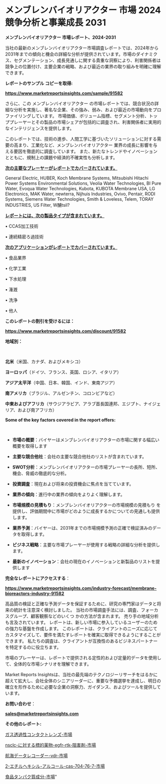 # メンブレンバイオリアクター 市場 2024 競争分析と事業成長 2031

<strong>メンブレンバイオリアクター 市場レポート、2024-2031</strong>

当社の最新のメンブレンバイオリアクター市場調査レポートでは、2024年から2031年までの傾向と機会の詳細な分析が提供されています。市場のダイナミクス、セグメンテーション、成長見通しに関する貴重な洞察により、利害関係者は競争上の位置付け、主要企業の戦略、および最近の業界の取り組みを明確に理解できます。



<strong>レポートのサンプル コピーを取得:</strong> <a href=https://www.marketreportsinsights.com/sample/91582>

<strong><u>https://www.marketreportsinsights.com/sample/91582</u></strong></a>

さらに、この メンブレンバイオリアクター の市場レポートでは、競合状況の詳細な分析を実施し、著名な企業、その強み、弱み、および最近の市場動向をプロファイリングしています。 市場価値、ボリューム指標、セグメント分析、トッププレーヤーとその製品の市場シェアが包括的に調査され、利害関係者に実用的なインテリジェンスを提供します。

このレポートでは、技術の進歩、人間工学に基づいたソリューションに対する需要の高まり、工業化など、メンブレンバイオリアクター 業界の成長に影響を与える要因を徹底的に調査しています。 また、新たなトレンドやイノベーションとともに、規制上の課題や経済的不確実性も分析します。



<strong><u>次の主要なプレーヤーがレポートでカバーされています。</u></strong>

General Electric, HUBER, Koch Membrane Systems, Mitsubishi Hitachi Power Systems Environmental Solutions, Veolia Water Technologies, BI Pure Water, Evoqua Water Technologies, Kubota, KUBOTA Membrane USA, LG Electronics, MAK Water, newterra, Nijhuis Industries, Ovivo, Pentair, RODI Systems, Siemens Water Technologies, Smith & Loveless, Telem, TORAY INDUSTRIES, US Filter, W酺tsil?



<strong><u><b>レポートには、次の製品タイプが含まれています。</b></u></strong>

• CCAS加工技術

• 連続精密ろ過技術



<strong><u><b>次のアプリケーションがレポートでカバーされています。</b></u></strong>

• 食品業界

• 化学工業

• 下水処理

• 潅漑

• 洗浄

• 他人



<strong><b>このレポートの割引を受けるには：</b></strong>

<a href=https://www.marketreportsinsights.com/discount/91582>

<strong><u>https://www.marketreportsinsights.com/discount/91582</u></strong></a>



<strong>地域別：</strong>

<strong> </strong>



<strong>北米</strong>（米国、カナダ、およびメキシコ）



<strong>ヨーロッパ</strong>（ドイツ、フランス、英国、ロシア、イタリア）



<strong>アジア太平洋</strong>（中国、日本、韓国、インド、東南アジア）



<strong>南アメリカ</strong>（ブラジル、アルゼンチン、コロンビアなど）



<strong>中東およびアフリカ</strong>（サウジアラビア、アラブ首長国連邦、エジプト、ナイジェリア、および南アフリカ）



<strong>Some of the key factors covered in the report offers:</strong>

<strong> </strong>
<ul>
  <li>

<strong>市場の概要</strong>：バイヤーはメンブレンバイオリアクターの市場に関する幅広い概要を取得します</li>
  <li>

<strong>主要な競合他社</strong>：会社の主要な競合他社のリストが含まれています。</li>
  <li>

<strong>SWOT分析</strong>：メンブレンバイオリアクターの市場プレーヤーの長所、短所、機会、脅威の徹底的な分析。</li>
  <li>

<strong>投資調査</strong>：現在および将来の投資機会に焦点を当てています。</li>
  <li>

<strong>業界の傾向</strong>：進行中の業界の傾向をよりよく理解します。</li>
  <li>

<strong>市場規模の見積もり</strong>：メンブレンバイオリアクターの市場規模の見積もり を提供し、評価期間中に市場がどのように成長するかについての見通しも提供します。</li>
  <li>

<strong>業界予測</strong>：バイヤーは、2031年までの市場規模予測の正確で検証済みのデータを取得します。</li>
  <li>

<strong>ビジネス戦略</strong>：主要な市場プレーヤーが使用する戦略の詳細な分析を提供します。</li>
  <li>

<strong>最新のイノベーション</strong>：会社の現在のイノベーションと新製品のリストを提供します</li>
</ul>


<strong>完全なレポートにアクセスする</strong>：

<a href=https://www.marketreportsinsights.com/industry-forecast/membrane-bioreactors-industry-91582>

<strong><u>https://www.marketreportsinsights.com/industry-forecast/membrane-bioreactors-industry-91582</u></strong></a>

高品質の検証と正確な予測データを保証するために、研究の専門家はデータと将来の統計を注意深く検討しました。 当社の市場調査手法には、調査、フォーカスグループ、顧客観察などのいくつ かの方法が含まれます。 売り手の地域分析も言及されています。 レポートは、新しい市場に参入しているユーザーのための強力な基盤を作成します。 このレポートは、クライアントのニーズに応じてカスタマイズして、要件を満たすレポートを確実に取得できるようにすることができます。 私たちの調査は、クライアントが互換性のあるビジネスパートナーを特定するのに役立ちます。

市場のプレーヤーは、レポートで提供される定性的および定量的データを使用して、全体的な市場シナリオを理解できます。

Market Reports Insightsは、当社の最先端のテクノロジーリサーチをはるかに超えて拡大し、会社全体のシニアリーダーに、重要な予備選挙を達成し、明日の確立を形作るために必要な企業の洞察力、ガイダンス、およびツールを提供しています。



<strong><b>お問い合わせ</b></strong>：

<a href=mailto:sales@marketreportsinsights.com>

<strong><u>sales@marketreportsinsights.com</u></strong></a>



<strong>その他のレポート:</strong>

<a href=https://www.linkedin.com/pulse/ガス透過性コンタクトレンズ-市場-2023-収益と成長ドライバー-2030-q4kpf/>ガス透過性コンタクトレンズ-市場</a>

<a href=https://www.linkedin.com/pulse/nsclc-に対する標的薬物-egfr-rtk-阻害剤-市場-2023-2w3wf/>nsclc-に対する標的薬物-egfr-rtk-阻害剤-市場</a>

<a href=https://www.linkedin.com/pulse/航海データレコーダー-vdr-市場-2023-総合分析と事業成長戦略-kvgvf/>航海データレコーダー-vdr-市場</a>

<a href=https://www.linkedin.com/pulse/2-エチルヘキシル-アルコール-cas-704-76-7-市場-2023-lnm4f/>2-エチルヘキシル-アルコール-cas-704-76-7-市場</a>

<a href=https://www.linkedin.com/pulse/食品タンパク質成分-市場-2023-総合分析と事業成長戦略-2030-vprhf/>食品タンパク質成分-市場</a>"
